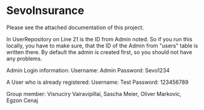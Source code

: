 # SevoInsurance
Please see the attached documentation of this project.

In UserRepository on Line 21 is the ID from Admin noted. So if you run this locally, you have to make sure, that the ID of the Admin from "users" table is written there. By default the admin is created first, so you should not have any problems.

Admin Login information:
Username: Admin
Password: Sevo1234

A User who is already registered:
Username: Test
Password: 123456789

Group member: Visnuciry Vairavipillai, Sascha Meier, Oliver Markovic, Egzon Cenaj
